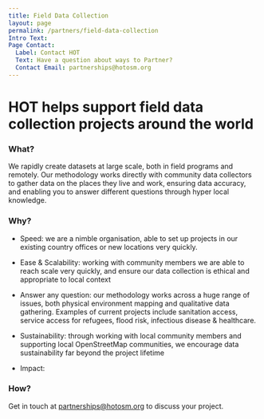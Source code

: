 ```yaml
---
title: Field Data Collection
layout: page
permalink: /partners/field-data-collection
Intro Text: 
Page Contact:
  Label: Contact HOT
  Text: Have a question about ways to Partner?
  Contact Email: partnerships@hotosm.org
---
```


# HOT helps support field data collection projects around the world

### What?

We rapidly create datasets at large scale, both in field programs and remotely. Our methodology works directly with community data collectors to gather data on the places they live and work, ensuring data accuracy, and enabling you to answer different questions through hyper local knowledge.

### Why?

* Speed: we are a nimble organisation, able to set up projects in our existing country offices or new locations very quickly.

* Ease & Scalability: working with community members we are able to reach scale very quickly, and ensure our data collection is ethical and appropriate to local context

* Answer any question: our methodology works across a huge range of issues, both physical environment mapping and qualitative data gathering. Examples of current projects include sanitation access, service access for refugees, flood risk, infectious disease & healthcare.

* Sustainability: through working with local community members and supporting local OpenStreetMap communities, we encourage data sustainability far beyond the project lifetime

* Impact: 

### How?

Get in touch at [partnerships@hotosm.org](mailto:partnerships@hotosm.org) to discuss your project.
